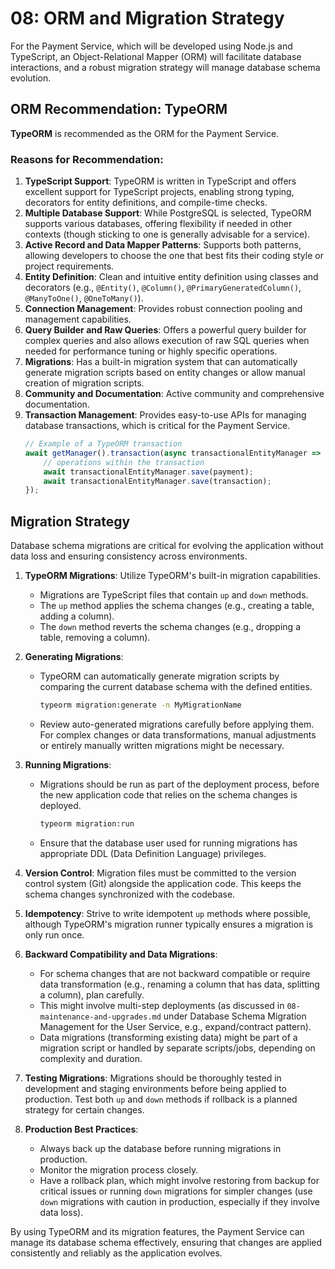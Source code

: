 # 08: ORM and Migration Strategy

For the Payment Service, which will be developed using Node.js and TypeScript, an Object-Relational Mapper (ORM) will facilitate database interactions, and a robust migration strategy will manage database schema evolution.

## ORM Recommendation: TypeORM

**TypeORM** is recommended as the ORM for the Payment Service.

### Reasons for Recommendation:

1.  **TypeScript Support**: TypeORM is written in TypeScript and offers excellent support for TypeScript projects, enabling strong typing, decorators for entity definitions, and compile-time checks.
2.  **Multiple Database Support**: While PostgreSQL is selected, TypeORM supports various databases, offering flexibility if needed in other contexts (though sticking to one is generally advisable for a service).
3.  **Active Record and Data Mapper Patterns**: Supports both patterns, allowing developers to choose the one that best fits their coding style or project requirements.
4.  **Entity Definition**: Clean and intuitive entity definition using classes and decorators (e.g., `@Entity()`, `@Column()`, `@PrimaryGeneratedColumn()`, `@ManyToOne()`, `@OneToMany()`).
5.  **Connection Management**: Provides robust connection pooling and management capabilities.
6.  **Query Builder and Raw Queries**: Offers a powerful query builder for complex queries and also allows execution of raw SQL queries when needed for performance tuning or highly specific operations.
7.  **Migrations**: Has a built-in migration system that can automatically generate migration scripts based on entity changes or allow manual creation of migration scripts.
8.  **Community and Documentation**: Active community and comprehensive documentation.
9.  **Transaction Management**: Provides easy-to-use APIs for managing database transactions, which is critical for the Payment Service.
    ```typescript
    // Example of a TypeORM transaction
    await getManager().transaction(async transactionalEntityManager => {
        // operations within the transaction
        await transactionalEntityManager.save(payment);
        await transactionalEntityManager.save(transaction);
    });
    ```

## Migration Strategy

Database schema migrations are critical for evolving the application without data loss and ensuring consistency across environments.

1.  **TypeORM Migrations**: Utilize TypeORM's built-in migration capabilities.
    *   Migrations are TypeScript files that contain `up` and `down` methods.
    *   The `up` method applies the schema changes (e.g., creating a table, adding a column).
    *   The `down` method reverts the schema changes (e.g., dropping a table, removing a column).

2.  **Generating Migrations**:
    *   TypeORM can automatically generate migration scripts by comparing the current database schema with the defined entities.
        ```bash
        typeorm migration:generate -n MyMigrationName
        ```
    *   Review auto-generated migrations carefully before applying them. For complex changes or data transformations, manual adjustments or entirely manually written migrations might be necessary.

3.  **Running Migrations**:
    *   Migrations should be run as part of the deployment process, before the new application code that relies on the schema changes is deployed.
        ```bash
        typeorm migration:run
        ```
    *   Ensure that the database user used for running migrations has appropriate DDL (Data Definition Language) privileges.

4.  **Version Control**: Migration files must be committed to the version control system (Git) alongside the application code. This keeps the schema changes synchronized with the codebase.

5.  **Idempotency**: Strive to write idempotent `up` methods where possible, although TypeORM's migration runner typically ensures a migration is only run once.

6.  **Backward Compatibility and Data Migrations**: 
    *   For schema changes that are not backward compatible or require data transformation (e.g., renaming a column that has data, splitting a column), plan carefully.
    *   This might involve multi-step deployments (as discussed in `08-maintenance-and-upgrades.md` under Database Schema Migration Management for the User Service, e.g., expand/contract pattern).
    *   Data migrations (transforming existing data) might be part of a migration script or handled by separate scripts/jobs, depending on complexity and duration.

7.  **Testing Migrations**: Migrations should be thoroughly tested in development and staging environments before being applied to production. Test both `up` and `down` methods if rollback is a planned strategy for certain changes.

8.  **Production Best Practices**:
    *   Always back up the database before running migrations in production.
    *   Monitor the migration process closely.
    *   Have a rollback plan, which might involve restoring from backup for critical issues or running `down` migrations for simpler changes (use `down` migrations with caution in production, especially if they involve data loss).

By using TypeORM and its migration features, the Payment Service can manage its database schema effectively, ensuring that changes are applied consistently and reliably as the application evolves.
